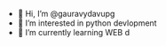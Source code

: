 - 👋 Hi, I’m @gauravydavupg
- 👀 I’m interested in python devlopment
- 🌱 I’m currently learning WEB d


<!---
gauravydavupg/gauravydavupg is a ✨ special ✨ repository because its `README.md` (this file) appears on your GitHub profile.
You can click the Preview link to take a look at your changes.
--->
